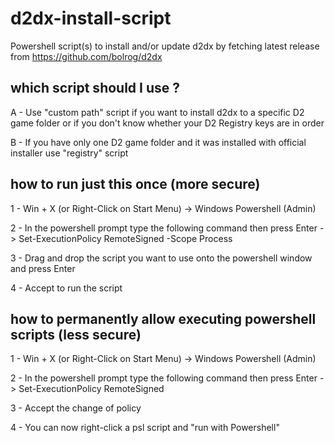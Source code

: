 # d2dx-install-script

Powershell script(s) to install and/or update d2dx by fetching latest release from https://github.com/bolrog/d2dx

## which script should I use ?

A - Use "custom path" script if you want to install d2dx to a specific D2 game folder or if you don't know whether your D2 Registry keys are in order

B - If you have only one D2 game folder and it was installed with official installer use "registry" script


## how to run just this once (more secure)

1 - Win + X (or Right-Click on Start Menu) -> Windows Powershell (Admin)

2 - In the powershell prompt type the following command then press Enter -> Set-ExecutionPolicy RemoteSigned -Scope Process

3 - Drag and drop the script you want to use onto the powershell window and press Enter

4 - Accept to run the script


## how to permanently allow executing powershell scripts (less secure)

1 - Win + X (or Right-Click on Start Menu) -> Windows Powershell (Admin)

2 - In the powershell prompt type the following command then press Enter -> Set-ExecutionPolicy RemoteSigned

3 - Accept the change of policy

4 - You can now right-click a psl script and "run with Powershell"
